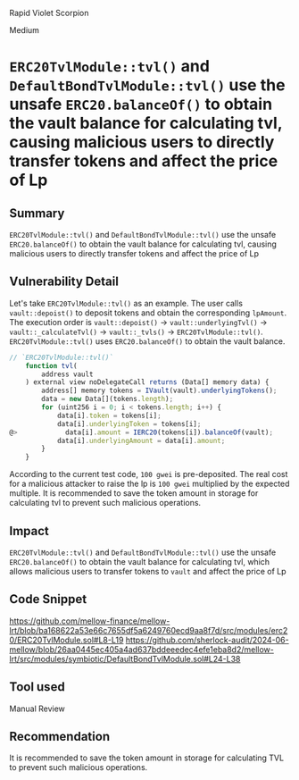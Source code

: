 Rapid Violet Scorpion

Medium

# `ERC20TvlModule::tvl()` and `DefaultBondTvlModule::tvl()` use the unsafe `ERC20.balanceOf()` to obtain the vault balance for calculating tvl, causing malicious users to directly transfer tokens and affect the price of Lp

## Summary
`ERC20TvlModule::tvl()` and `DefaultBondTvlModule::tvl()` use the unsafe `ERC20.balanceOf()` to obtain the vault balance for calculating tvl, causing malicious users to directly transfer tokens and affect the price of Lp
## Vulnerability Detail
Let's take `ERC20TvlModule::tvl()` as an example. The user calls `vault::depoist()` to deposit tokens and obtain the corresponding `lpAmount`. The execution order is `vault::depoist()` -> `vault::underlyingTvl()` -> `vault::_calculateTvl()` -> `vault::_tvls()` -> `ERC20TvlModule::tvl()`. `ERC20TvlModule::tvl()` uses `ERC20.balanceOf()` to obtain the vault balance.
```js
// `ERC20TvlModule::tvl()`
    function tvl(
        address vault
    ) external view noDelegateCall returns (Data[] memory data) {
        address[] memory tokens = IVault(vault).underlyingTokens();
        data = new Data[](tokens.length);
        for (uint256 i = 0; i < tokens.length; i++) {
            data[i].token = tokens[i];
            data[i].underlyingToken = tokens[i];
@>            data[i].amount = IERC20(tokens[i]).balanceOf(vault);
            data[i].underlyingAmount = data[i].amount;
        }
    }
```
According to the current test code, `100 gwei` is pre-deposited. The real cost for a malicious attacker to raise the lp is `100 gwei` multiplied by the expected multiple. It is recommended to save the token amount in storage for calculating tvl to prevent such malicious operations.
## Impact
`ERC20TvlModule::tvl()` and `DefaultBondTvlModule::tvl()` use the unsafe `ERC20.balanceOf()` to obtain the vault balance for calculating tvl, which allows malicious users to transfer tokens to `vault` and affect the price of Lp
## Code Snippet
https://github.com/mellow-finance/mellow-lrt/blob/ba168622a53e66c7655df5a6249760ecd9aa8f7d/src/modules/erc20/ERC20TvlModule.sol#L8-L19
https://github.com/sherlock-audit/2024-06-mellow/blob/26aa0445ec405a4ad637bddeeedec4efe1eba8d2/mellow-lrt/src/modules/symbiotic/DefaultBondTvlModule.sol#L24-L38
## Tool used

Manual Review

## Recommendation
It is recommended to save the token amount in storage for calculating TVL to prevent such malicious operations.
